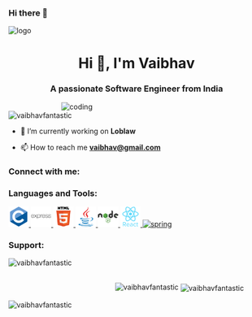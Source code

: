 ### Hi there 👋
![logo]()
<!--
**vaibhavfantastic/vaibhavfantastic** is a ✨ _special_ ✨ repository because its `README.md` (this file) appears on your GitHub profile.

Here are some ideas to get you started:

- 🔭 I’m currently working on ...
- 🌱 I’m currently learning ...
- 👯 I’m looking to collaborate on ...
- 🤔 I’m looking for help with ...
- 💬 Ask me about ...
- 📫 How to reach me: ...
- 😄 Pronouns: ...
- ⚡ Fun fact: ...
-->
<h1 align="center">Hi 👋, I'm Vaibhav</h1>
<h3 align="center">A passionate Software Engineer from India</h3>
<img align="right" alt="coding" width="400px" src="https://media2.giphy.com/media/n1dFDLwXu4Qkwy7OJ0/200w.webp?cid=ecf05e47lk9kfds8mmmy2d70uq2220ct3au0jqzomkysr64v&ep=v1_gifs_search&rid=200w.webp&ct=g">

<p align="left"> <img src="https://komarev.com/ghpvc/?username=vaibhavfantastic&label=Profile%20views&color=0e75b6&style=flat" alt="vaibhavfantastic" /> </p>

- 🔭 I’m currently working on **Loblaw**

- 📫 How to reach me **vaibhav@gmail.com**

<h3 align="left">Connect with me:</h3>
<p align="left">
</p>

<h3 align="left">Languages and Tools:</h3>
<p align="left"> <a href="https://www.cprogramming.com/" target="_blank" rel="noreferrer"> <img src="https://raw.githubusercontent.com/devicons/devicon/master/icons/c/c-original.svg" alt="c" width="40" height="40"/> </a> <a href="https://expressjs.com" target="_blank" rel="noreferrer"> <img src="https://raw.githubusercontent.com/devicons/devicon/master/icons/express/express-original-wordmark.svg" alt="express" width="40" height="40"/> </a> <a href="https://www.w3.org/html/" target="_blank" rel="noreferrer"> <img src="https://raw.githubusercontent.com/devicons/devicon/master/icons/html5/html5-original-wordmark.svg" alt="html5" width="40" height="40"/> </a> <a href="https://www.java.com" target="_blank" rel="noreferrer"> <img src="https://raw.githubusercontent.com/devicons/devicon/master/icons/java/java-original.svg" alt="java" width="40" height="40"/> </a> <a href="https://nodejs.org" target="_blank" rel="noreferrer"> <img src="https://raw.githubusercontent.com/devicons/devicon/master/icons/nodejs/nodejs-original-wordmark.svg" alt="nodejs" width="40" height="40"/> </a> <a href="https://reactjs.org/" target="_blank" rel="noreferrer"> <img src="https://raw.githubusercontent.com/devicons/devicon/master/icons/react/react-original-wordmark.svg" alt="react" width="40" height="40"/> </a> <a href="https://spring.io/" target="_blank" rel="noreferrer"> <img src="https://www.vectorlogo.zone/logos/springio/springio-icon.svg" alt="spring" width="40" height="40"/> </a> </p>

<h3 align="left">Support:</h3>
<p><a href="https://www.buymeacoffee.com/vaibhavfantastic"> <img align="left" src="https://cdn.buymeacoffee.com/buttons/v2/default-yellow.png" height="50" width="210" alt="vaibhavfantastic" /></a></p><br><br>

<p><img align="left" src="https://github-readme-stats.vercel.app/api/top-langs?username=vaibhavfantastic&show_icons=true&locale=en&layout=compact" alt="vaibhavfantastic" /></p>

<p>&nbsp;<img align="center" src="https://github-readme-stats.vercel.app/api?username=vaibhavfantastic&show_icons=true&locale=en" alt="vaibhavfantastic" /></p>

<p><img align="center" src="https://github-readme-streak-stats.herokuapp.com/?user=vaibhavfantastic&" alt="vaibhavfantastic" /></p>
